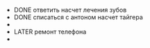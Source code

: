 - DONE ответить насчет лечения зубов
- DONE списаться с антоном насчет тайгера
-
- LATER ремонт телефона
-
